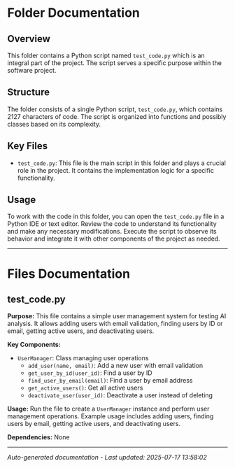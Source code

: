 # Folder Documentation

## Overview
This folder contains a Python script named `test_code.py` which is an integral part of the project. The script serves a specific purpose within the software project.

## Structure
The folder consists of a single Python script, `test_code.py`, which contains 2127 characters of code. The script is organized into functions and possibly classes based on its complexity.

## Key Files
- `test_code.py`: This file is the main script in this folder and plays a crucial role in the project. It contains the implementation logic for a specific functionality.

## Usage
To work with the code in this folder, you can open the `test_code.py` file in a Python IDE or text editor. Review the code to understand its functionality and make any necessary modifications. Execute the script to observe its behavior and integrate it with other components of the project as needed.

---

# Files Documentation

## test_code.py

**Purpose:** This file contains a simple user management system for testing AI analysis. It allows adding users with email validation, finding users by ID or email, getting active users, and deactivating users.

**Key Components:**
- `UserManager`: Class managing user operations
  - `add_user(name, email)`: Add a new user with email validation
  - `get_user_by_id(user_id)`: Find a user by ID
  - `find_user_by_email(email)`: Find a user by email address
  - `get_active_users()`: Get all active users
  - `deactivate_user(user_id)`: Deactivate a user instead of deleting

**Usage:** Run the file to create a `UserManager` instance and perform user management operations. Example usage includes adding users, finding users by email, getting active users, and deactivating users.

**Dependencies:** None

---
*Auto-generated documentation - Last updated: 2025-07-17 13:58:02*
